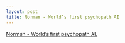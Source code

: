 ```yaml
---
layout: post
title: Norman - World’s first psychopath AI
---
```


[Norman - World’s first psychopath AI.](http://norman-ai.mit.edu/)
